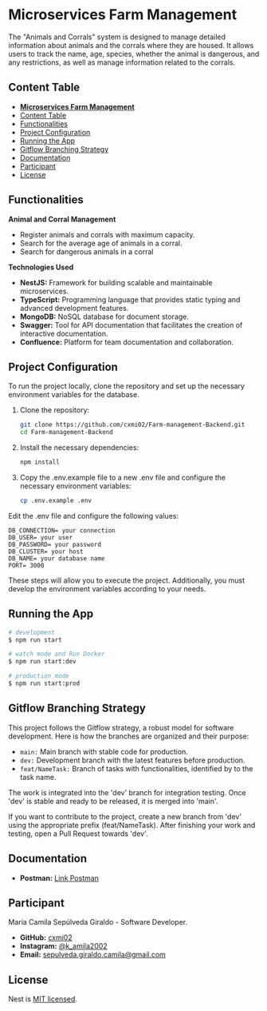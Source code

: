 # **Microservices Farm Management**

The "Animals and Corrals" system is designed to manage detailed information about animals and the corrals where they are housed. It allows users to track the name, age, species, whether the animal is dangerous, and any restrictions, as well as manage information related to the corrals.

## Content Table

  - [**Microservices Farm Management**](#microservices-farm-management)
  - [Content Table](#content-table)
  - [Functionalities](#functionalities)
  - [Project Configuration](#project-configuration)
  - [Running the App](#running-the-app)
  - [Gitflow Branching Strategy](#gitflow-branching-strategy)
  - [Documentation](#documentation)
  - [Participant](#participant)
  - [License](#license)

## Functionalities

**Animal and Corral Management**

- Register animals and corrals with maximum capacity.
- Search for the average age of animals in a corral.
- Search for dangerous animals in a corral

**Technologies Used**

- **NestJS:** Framework for building scalable and maintainable microservices.
- **TypeScript:** Programming language that provides static typing and advanced development features.
- **MongoDB:** NoSQL database for document storage.
- **Swagger:** Tool for API documentation that facilitates the creation of interactive documentation.
- **Confluence:** Platform for team documentation and collaboration.

## Project Configuration

To run the project locally, clone the repository and set up the necessary environment variables for the database.

1. Clone the repository:

    ```bash
    git clone https://github.com/cxmi02/Farm-management-Backend.git
    cd Farm-management-Backend
    ```

2. Install the necessary dependencies:

    ```bash
    npm install
    ```

3. Copy the .env.example file to a new .env file and configure the necessary environment variables:

    ```bash
    cp .env.example .env
    ```

Edit the .env file and configure the following values:

    DB_CONNECTION= your connection
    DB_USER= your user
    DB_PASSWORD= your password
    DB_CLUSTER= your host
    DB_NAME= your database name
    PORT= 3000

These steps will allow you to execute the project. Additionally, you must develop the environment variables according to your needs.

## Running the App

```bash
# development
$ npm run start

# watch mode and Run Docker
$ npm run start:dev

# production mode
$ npm run start:prod
```

## Gitflow Branching Strategy

This project follows the Gitflow strategy, a robust model for software development. Here is how the branches are organized and their purpose:

- `main:` Main branch with stable code for production.
- `dev:` Development branch with the latest features before production.
- `feat/NameTask:` Branch of tasks with functionalities, identified by to the task name.

The work is integrated into the 'dev' branch for integration testing. Once 'dev' is stable and ready to be released, it is merged into 'main'.

If you want to contribute to the project, create a new branch from 'dev' using the appropriate prefix (feat/NameTask). After finishing your work and testing, open a Pull Request towards 'dev'.

## Documentation

- **Postman:** [Link Postman](https://riwi22.postman.co/workspace/riwi-Workspace~c2b36a8d-9198-4f24-89d1-b1878a78b405/collection/33425942-ef0b2d22-2cef-4fc3-9f73-173824200f72?action=share&creator=33425942)

## Participant

María Camila Sepúlveda Giraldo - Software Developer.

- **GitHub:** [cxmi02](https://github.com/cxmi02)
- **Instagram:** [@k_amila2002](https://www.instagram.com/k_amila2002/)
- **Email:** sepulveda.giraldo.camila@gmail.com

## License

Nest is [MIT licensed](https://github.com/nestjs/nest/blob/master/LICENSE).
